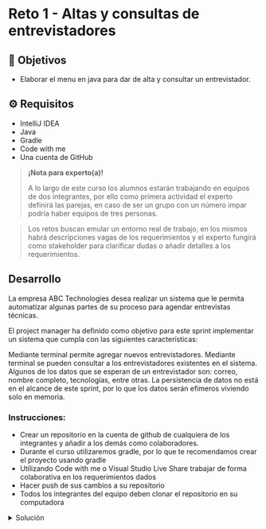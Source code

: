 # Reto 1 - Altas y consultas de entrevistadores

## :dart: Objetivos

- Elaborar el menu en java para dar de alta y consultar un entrevistador.

## ⚙ Requisitos

- IntelliJ IDEA
- Java
- Gradle
- Code with me
- Una cuenta de GitHub

>**¡Nota para experto(a)!**
>
> A lo largo de este curso los alumnos estarán trabajando en equipos de dos integrantes, por ello como primera actividad el experto definirá las parejas, en caso de ser un grupo con un número impar podría haber equipos de tres personas.

> Los retos buscan emular un entorno real de trabajo, en los mismos habrá descripciones vagas de los requerimientos y el experto fungirá como stakeholder para clarificar dudas o añadir detalles a los requerimientos.

## Desarrollo

La empresa ABC Technologies desea realizar un sistema que le permita automatizar algunas partes de su proceso para agendar entrevistas técnicas.

El project manager ha definido como objetivo para este sprint implementar un sistema que cumpla con las siguientes características:

Mediante terminal permite agregar nuevos entrevistadores.
Mediante terminal se pueden consultar a los entrevistadores existentes en el sistema.
Algunos de los datos que se esperan de un entrevistador son: correo, nombre completo, tecnologías, entre otras.
La persistencia de datos no está en el alcance de este sprint, por lo que los datos serán efímeros viviendo solo en memoria.

### Instrucciones:
- Crear un repositorio en la cuenta de github de cualquiera de los integrantes y añadir a los demás como colaboradores.
- Durante el curso utilizaremos gradle, por lo que te recomendamos crear el proyecto usando gradle
- Utilizando Code with me o Visual Studio Live Share trabajar de forma colaborativa en los requerimientos dados
- Hacer push de sus cambios a su repositorio
- Todos los integrantes del equipo deben clonar el repositorio en su computadora

<details>
  <summary>Solución</summary>

1. En nuestro menu mostramos las opciones para dar de alta y consultar un entrevistador.
2. En este archivo solo vive la logica del menu, dejando la logica propia del proceso de alta o consulta en nuestro archivo Interviewer.java
  
Menu.java

``` java
package com.test.interviewer;

import java.util.ArrayList;
import java.util.Scanner;

public class Menu {
    Scanner sc;

    public Menu() {
        sc = new Scanner(System.in);
        Interviewer.data = new ArrayList<Interviewer>();

        showMainMenu();
    }

    public void showMainMenu() {
        int option = 0;

        while (option != 3) {
            System.out.println("Seleccione la operacion a realizar:");
            System.out.println("1. Dar de alta un entrevistador");
            System.out.println("2. Consultar un entrevistador");
            System.out.println("3. Salir");

            option = sc.nextInt();
            sc.nextLine();

            switch (option) {
                case 1:
                    addInterviewer();
                    break;
                case 2:
                    searchInterviewer();
                    break;
            }
        }
        ;

        System.out.println("Programa terminado");
    }

    public void addInterviewer() {
        System.out.println("Ingrese el nombre del entrevistador: ");
        String name = sc.nextLine();
        System.out.println("Ingrese el apellido del entrevistador: ");
        String lastName = sc.nextLine();
        System.out.println("Ingrese el email del entrevistador: ");
        String email = sc.nextLine();
        System.out.println("El entrevistador se encuentra activo? (1=Si/2=No)");
        Boolean isActive = sc.nextInt() == 1;
        sc.nextLine();

        Interviewer interviewer = new Interviewer(name, lastName, email, isActive);
        interviewer.add();

        System.out.println(interviewer.toString());
    }

    public void searchInterviewer() {
        System.out.println("Ingrese el email del entrevistador a consultar:");
        String email = sc.nextLine();

        Interviewer interviewer = Interviewer.getByEmail(email);

        if (interviewer != null) {
            System.out.println("Entrevistador encontrado:");
            System.out.println(interviewer.toString());
        } else {
            System.out.println("Entrevistador no encontrado");
        }
    }

    public static void main(String[] args) {
        new Menu();
    }
}
  
  ``` 
  
Nuestro método save se encarga de guardar el nuevo entrevistador dentro del arreglo de entrevistadores.
El método getByEmail permite buscar entrevistadores existentes.
  
Interviewer.java

  ``` java
package com.test.interviewer;

import java.io.*;
import java.util.ArrayList;

public class Interviewer implements Serializable {
    static ArrayList<Interviewer> data;

    int id;
    String name;
    String lastName;
    String email;
    Boolean isActive;

    public Interviewer(
            String name,
            String lastName,
            String email,
            Boolean isActive
    ) {
        this.id = data.size() + 1;
        this.name = name;
        this.lastName = lastName;
        this.email = email;
        this.isActive = isActive;
    }

    public Interviewer add() {
        data.add(this);
        return this;
    }

    public void save(
            String name,
            String lastName,
            String email,
            Boolean isActive
    ) {
        if (!name.equals(""))
            this.name = name;

        if (!lastName.equals(""))
            this.lastName = lastName;

        if (!email.equals(""))
            this.email = email;

        this.isActive = isActive;

        data.add(this);
    }

    public static Interviewer getByEmail(String email) {
        for (Interviewer interviewer : data) {
            if (interviewer.email.equals(email))
                return interviewer;
        }

        return null;
    }

    @Override
    public String toString() {
        return "\nID: " + this.id +
                "\nName: " + this.name +
                "\nLast Name: " + this.lastName +
                "\nEmail: " + this.email +
                "\nIs Active: " + this.isActive + "\n";
    }
}
``` 
</details>
